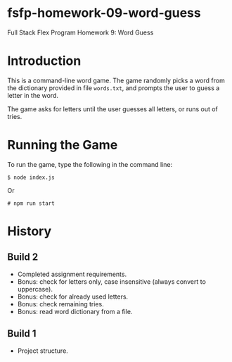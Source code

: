# fsfp-homework-09-word-guess

Full Stack Flex Program Homework 9: Word Guess


# Introduction

This is a command-line word game. The game randomly picks a word from the dictionary provided in file `words.txt`, and prompts the user to guess a letter in the word.

The game asks for letters until the user guesses all letters, or runs out of tries.


# Running the Game

To run the game, type the following in the command line:

```
$ node index.js
```

Or

```
# npm run start
```


# History

## Build 2

* Completed assignment requirements.
* Bonus: check for letters only, case insensitive (always convert to uppercase).
* Bonus: check for already used letters.
* Bonus: check remaining tries.
* Bonus: read word dictionary from a file.

## Build 1

* Project structure.
